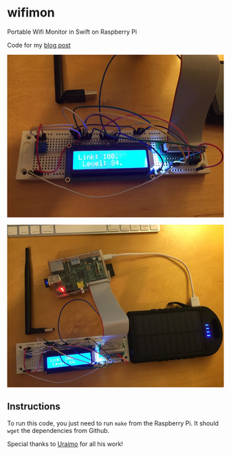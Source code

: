 # wifimon
Portable Wifi Monitor in Swift on Raspberry Pi

Code for my [blog post](http://saygoodnight.com/2016/04/05/portable-wifimon-raspberrypi.html)

![wifimon](wifimon_close.jpg)

![wifimon](wifimon.jpg)


## Instructions

To run this code, you just need to run `make` from the Raspberry Pi.  It should `wget` the dependencies from Github.  

Special thanks to [Uraimo](https://github.com/uraimo) for all his work!

